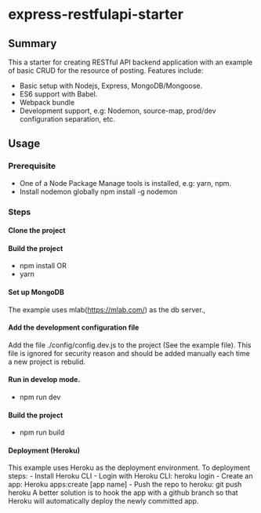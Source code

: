 # express-restfulapi-starter 

## Summary
This a starter for creating RESTful API backend application with an example of basic CRUD for the resource of posting.
Features include:
- Basic setup with Nodejs, Express, MongoDB/Mongoose.
- ES6 support with Babel.
- Webpack bundle
- Development support, e.g: Nodemon, source-map, prod/dev configuration separation, etc. 

## Usage
### Prerequisite
- One of a Node Package Manage tools is installed, e.g: yarn, npm. 
- Install nodemon globally
    npm install -g nodemon
### Steps
#### Clone the project
#### Build the project
   - npm install
   OR 
   - yarn
#### Set up MongoDB
The example uses mlab(https://mlab.com/) as the db server., 
#### Add the development configuration file 
Add the file ./config/config.dev.js to the project (See the example file). This file is ignored for security reason and should be added manually each time a new project is rebulid. 
#### Run in develop mode. 
   - npm run dev 
#### Build the project
   - npm run build 
#### Deployment (Heroku) 
This example uses Heroku as the deployment environment. To deployment steps:
    - Install Heroku CLI 
    - Login with Heroku CLI: heroku login
    - Create an app: Heroku apps:create [app name]
    - Push the repo to heroku: git push heroku 
        A better solution is to hook the app with a github branch so that Heroku will automatically deploy the newly committed app. 
